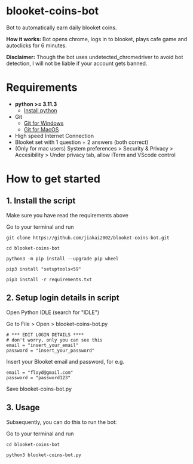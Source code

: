 # blooket-coins-bot

Bot to automatically earn daily blooket coins.<br>

**How it works:** Bot opens chrome, logs in to blooket, plays cafe game and autoclicks for 6 minutes.<br>

**Disclaimer:** Though the bot uses undetected_chromedriver to avoid bot detection, I will not be liable if your account gets banned.

# Requirements
* **python >= 3.11.3**
    * [Install python](https://www.python.org/downloads/)
* Git
    * [Git for Windows](https://gitforwindows.org/)
    * [Git for MacOS](https://sourceforge.net/projects/git-osx-installer/files/git-2.23.0-intel-universal-mavericks.dmg/download?use_mirror=autoselect)
* High speed Internet Connection
* Blooket set with 1 question + 2 answers (both correct)
* (Only for mac users) System preferences > Security & Privacy > Accesibility > Under privacy tab, allow iTerm and VScode control

# How to get started
## 1. Install the script
Make sure you have read the requirements above <br>

Go to your terminal and run
```
git clone https://github.com/jiakai2002/blooket-coins-bot.git
```

```
cd blooket-coins-bot
```

```
python3 -m pip install --upgrade pip wheel
```

```
pip3 install "setuptools<59"
```

```
pip3 install -r requirements.txt
```

## 2. Setup login details in script
Open Python IDLE (search for "IDLE")<br>

Go to File > Open > blooket-coins-bot.py

```
# *** EDIT LOGIN DETAILS ****
# don't worry, only you can see this
email = "insert_your_email"
password = "insert_your_password"
```

Insert your Blooket email and password, for e.g. <br>
```
email = "floyd@gmail.com"
password = "password123"
```

Save blooket-coins-bot.py
## 3. Usage
Subsequently, you can do this to run the bot: <br>

Go to your terminal and run
```
cd blooket-coins-bot
```
```
python3 blooket-coins-bot.py
```


